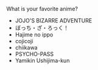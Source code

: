 What is your favorite anime?
- JOJO'S BIZARRE ADVENTURE
- ぼっち・ざ・ろっく！
- Hajime no ippo
- cojicoji
- chiikawa
- PSYCHO-PASS
- Yamikin Ushijima-kun
